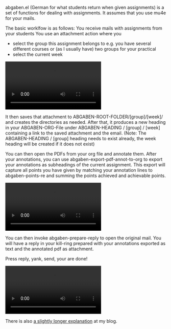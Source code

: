 abgaben.el (German for what students return when given assignments)
is a set of functions for dealing with assignments.  It assumes
that you use mu4e for your mails.

The basic worklfow is as follows:
You receive mails with assignments from your students
You use an attachment action where you
 - select the group this assignment belongs to
   e.g. you have several different courses or (as I usually have)
   two groups for your practical
 - select the current week

![save an assignment](http://arne.chark.eu/2017/11/13/abgaben/save-abgabe-crop.webm)

It then saves that attachment to ABGABEN-ROOT-FOLDER/[group]/[week]/
and creates the directories as needed.
After that, it produces a new heading in your ABGABEN-ORG-File
under ABGABEN-HEADING / [group] / [week]
containing a link to the saved attachment and the email.
(Note: The ABGABEN-HEADING / [group] heading needs to exist already,
	   the week heading will be created if it does not exist)

You can then open the PDFs from your org file and annotate them.
After your annotations, you can use
abgaben-export-pdf-annot-to-org to export your annotations as
subheadings of the current assignment.  This export will capture
all points you have given by matching your annotation lines to
abgaben-points-re and summing the points achieved and achievable
points.

![annotate pdf](http://arne.chark.eu/2017/11/13/abgaben/annotate-pdf-crop.webm)

You can then invoke abgaben-prepare-reply to open the original
mail.  You will have a reply in your kill-ring prepared with your
annotations exported as text and the annotated pdf as attachment.

Press reply, yank, send, your are done!

![send the email](http://arne.chark.eu/2017/11/13/abgaben/send-email-crop.webm)


There is also [a slightly longer explanation](http://arne.chark.eu/2017/11/13/abgaben/) at my blog.
